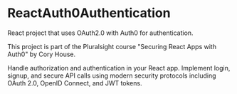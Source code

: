 # ReactAuth0Authentication
React project that uses OAuth2.0 with Auth0 for authentication.

This project is part of the Pluralsight course "Securing React Apps with Auth0" by Cory House.

Handle authorization and authentication in your React app. Implement login, signup, and secure API calls using modern security protocols including OAuth 2.0, OpenID Connect, and JWT tokens.
